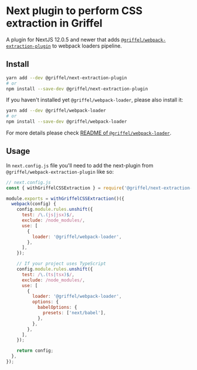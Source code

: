 # Next plugin to perform CSS extraction in Griffel

A plugin for NextJS 12.0.5 and newer that adds [`@griffel/webpack-extraction-plugin`](../webpack-extraction-plugin) to webpack loaders pipeline.

## Install

```bash
yarn add --dev @griffel/next-extraction-plugin
# or
npm install --save-dev @griffel/next-extraction-plugin
```

If you haven't installed yet `@griffel/webpack-loader`, please also install it:

```bash
yarn add --dev @griffel/webpack-loader
# or
npm install --save-dev @griffel/webpack-loader
```

For more details please check [README of `@griffel/webpack-loader`](../webpack-loader/README.md).

## Usage

In `next.config.js` file you'll need to add the next-plugin from `@griffel/webpack-extraction-plugin` like so:

```js
// next.config.js
const { withGriffelCSSExtraction } = require('@griffel/next-extraction-plugin');

module.exports = withGriffelCSSExtraction()({
  webpack(config) {
    config.module.rules.unshift({
      test: /\.(js|jsx)$/,
      exclude: /node_modules/,
      use: [
        {
          loader: '@griffel/webpack-loader',
        },
      ],
    });

    // If your project uses TypeScript
    config.module.rules.unshift({
      test: /\.(ts|tsx)$/,
      exclude: /node_modules/,
      use: [
        {
          loader: '@griffel/webpack-loader',
          options: {
            babelOptions: {
              presets: ['next/babel'],
            },
          },
        },
      ],
    });

    return config;
  },
});
```
